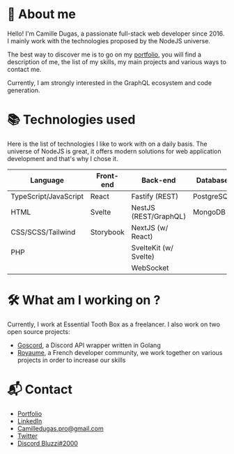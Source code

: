 # 🤔 About me
Hello! I'm Camille Dugas, a passionate full-stack web developer since 2016. I mainly work with the technologies proposed by the NodeJS universe.   

The best way to discover me is to go on my [portfolio](https://camilledugas.me), you will find a description of me, the list of my skills, my main projects and various ways to contact me.

Currently, I am strongly interested in the GraphQL ecosystem and code generation. 

# 📚 Technologies used
Here is the list of technologies I like to work with on a daily basis. The universe of NodeJS is great, it offers modern solutions for web application development and that's why I chose it.

| Language              | Front-end | Back-end              | Database   | DevOps & Tools  |
| --------------------- | --------- | --------------------- | ---------- | --------------- |
| TypeScript/JavaScript | React     | Fastify (REST)        | PostgreSQL | Git/GitHub      |
| HTML                  | Svelte    | NestJS (REST/GraphQL) | MongoDB    | Docker          |
| CSS/SCSS/Tailwind     | Storybook | NextJS (w/ React)     |            | Railway         |
| PHP                   |           | SvelteKit (w/ Svelte) |            |                 |
|                       |           | WebSocket             |            |                 |

# 🛠️ What am I working on ?
Currently, I work at Essential Tooth Box as a freelancer. I also work on two open source projects:
- [Goscord](https://github.com/Goscord), a Discord API wrapper written in Golang
- [Royaume](https://github.com/Virtual-Royaume), a French developer community, we work together on various projects in order to increase our skills

# 📬 Contact
- [Portfolio](https://camilledugas.me)
- [LinkedIn](https://www.linkedin.com/in/camille-dugas)
- [Camilledugas.pro@gmail.com](mailto:camilledugas.pro@gmail.com)
- [Twitter](https://twitter.com/Bluzzi_)
- [Discord Bluzzi#2000](https://discord.com/users/233351173665456129)
